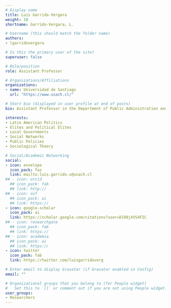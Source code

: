 ```yaml
---
# Display name
title: Luis Garrido-Vergara
weight: 10
shortname: Garrido-Vergara, L.

# Username (this should match the folder name)
authors:
- lgarridovergara

# Is this the primary user of the site?
superuser: false

# Role/position
role: Assistant Professor

# Organizations/Affiliations
organizations:
- name: Universidad de Santiago
  url: "https://www.usach.cl/"

# Short bio (displayed in user profile at end of posts)
bio: Assistant Professor in the Department of Public Administration and Policy at the Universidad de Santiago de Chile. Adjunct Researcher at the Centre for Social Conflict and Cohesion Studies in Chile.

interests:
- Latin American Politics
- Elites and Political Elites
- Local Governments 
- Social Networks
- Public Policies
- Sociological Theory

# Social/Academic Networking
social:
- icon: envelope
  icon_pack: fas
  link: mailto:luis.garrido.v@usach.cl
## - icon: orcid
  ## icon_pack: fab
  ## link: http://
## - icon: osf
  ## icon_pack: ai
  ## link: https://
- icon: google-scholar
  icon_pack: ai
  link: https://scholar.google.com/citations?user=DlO0jXVS4FIC
## - icon: researchgate
  ## icon_pack: fab
  ## link: https://
## - icon: academia
  ## icon_pack: ai
  ## link: https://
- icon: twitter
  icon_pack: fab
  link: https://twitter.com/luisgarridoverg

# Enter email to display Gravatar (if Gravatar enabled in Config)
email: ""

# Organizational groups that you belong to (for People widget)
#   Set this to `[]` or comment out if you are not using People widget.
user_groups:
- Researchers
---
```

